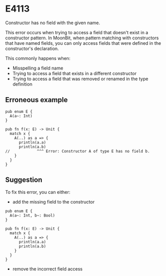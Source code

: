 # E4113

Constructor has no field with the given name.

This error occurs when trying to access a field that doesn't exist in a
constructor pattern. In MoonBit, when pattern matching with constructors that
have named fields, you can only access fields that were defined in the
constructor's declaration.

This commonly happens when:

- Misspelling a field name
- Trying to access a field that exists in a different constructor
- Trying to access a field that was removed or renamed in the type definition

## Erroneous example

```moonbit
pub enum E {
  A(a~: Int)
}

pub fn f(x: E) -> Unit {
  match x {
    A(..) as a => {
      println(a.a)
      println(a.b)
//            ^^^ Error: Constructor A of type E has no field b.
    }
  }
}
```

## Suggestion

To fix this error, you can either:

- add the missing field to the constructor

```moonbit
pub enum E {
  A(a~: Int, b~: Bool)
}

pub fn f(x: E) -> Unit {
  match x {
    A(..) as a => {
      println(a.a)
      println(a.b)
    }
  }
}
```

- remove the incorrect field access
